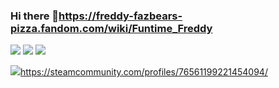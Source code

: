 ### Hi there 👋https://freddy-fazbears-pizza.fandom.com/wiki/Funtime_Freddy
<div>
<a href="https://www.youtube.com/channel/UCVKF42oTnfU-mWaD-An11Dg"><img src="https://heedybaron.com/yt-2.gif" target="_blank"></a>
<a href="https://www.facebook.com/profile.php?id=100074656969864" target="_blank"><img src="https://i.pinimg.com/originals/bc/60/2f/bc602f36b03180016436ab07c0ebee6d.gif" target="_blank"></a>
<a href="https://steamcommunity.com/profiles/76561199221454094/" target="_blank"><img src="https://i.pinimg.com/originals/53/f9/1a/53f91aee8389435c0fff59d7bf46489b.png" target="_blank"></a>
</div>

<a href="https://freddy-fazbears-pizza.fandom.com/wiki/Funtime_Freddy" target="_blank"><img src="https://user-images.githubusercontent.com/110292754/181917714-923a4364-9a05-4ae5-b7ee-87421f327561.gif" target="_blank"></a>https://steamcommunity.com/profiles/76561199221454094/
